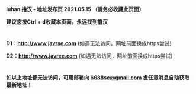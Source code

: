 ****luhan 撸汉 - 地址发布页 2021.05.15 （请务必收藏此页面）****

****建议您按Ctrl + d收藏本页面，永远找到撸汉****

#

****D1：http://www.javrse.com**** (如遇无法访问，网址前面换成https尝试)

****D2：http://www.javree.com**** (如遇无法访问，网址前面换成https尝试)

#

****如以上地址都无法访问，可用邮箱向 6688se@gmail.com 发任意消息自动获取最新地址！****
